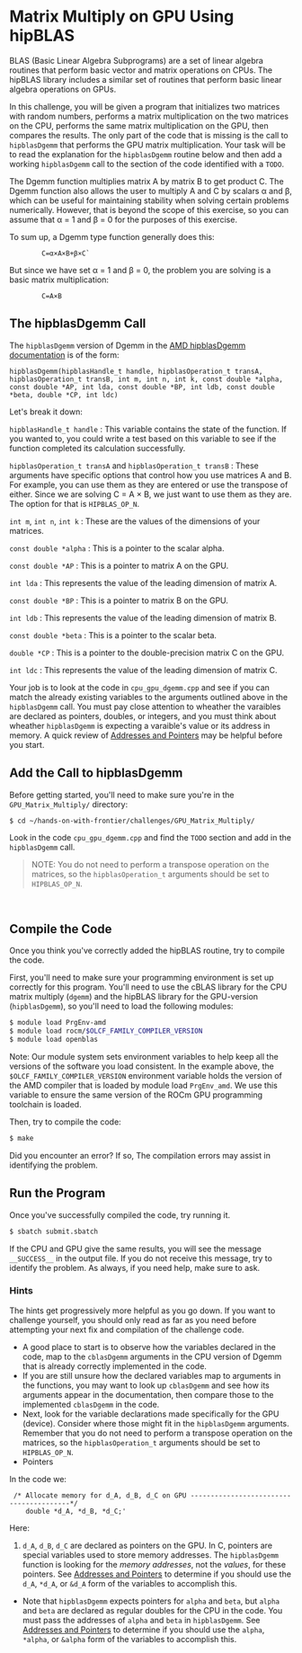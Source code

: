 # Matrix Multiply on GPU Using hipBLAS

BLAS (Basic Linear Algebra Subprograms) are a set of linear algebra routines that perform basic vector and matrix operations on CPUs. The hipBLAS library includes a similar set of routines that perform basic linear algebra operations on GPUs. 

In this challenge, you will be given a program that initializes two matrices with random numbers, performs a matrix multiplication on the two matrices on the CPU, performs the same matrix multiplication on the GPU, then compares the results. The only part of the code that is missing is the call to `hipblasDgemm` that performs the GPU matrix multiplication. Your task will be to read the explanation for the `hipblasDgemm` routine below and then add a working `hipblasDgemm` call to the section of the code identified with a `TODO`.

The Dgemm function multiplies matrix A by matrix B to get product C. The Dgemm function also allows the user to multiply A and C by scalars α and β, which can be useful for maintaining stability when solving certain problems numerically. However, that is beyond the scope of this exercise, so you can assume that α = 1 and β = 0 for the purposes of this exercise.

To sum up, a Dgemm type function generally does this:
```
        C=α×A×B+β×C`
```
But since we have set α = 1 and β = 0, the problem you are solving is a basic matrix multiplication:
```       
        C=A×B
````

## The hipblasDgemm Call

The `hipblasDgemm` version of Dgemm in the [AMD hipblasDgemm documentation](https://hipblas.readthedocs.io/en/rocm-6.2.2/functions.html#list-of-level-3-blas-functions) is of the form:

```
hipblasDgemm(hipblasHandle_t handle, hipblasOperation_t transA, hipblasOperation_t transB, int m, int n, int k, const double *alpha, const double *AP, int lda, const double *BP, int ldb, const double *beta, double *CP, int ldc)
```

Let's break it down:

`hipblasHandle_t handle` : This variable contains the state of the function. If you wanted to, you could write a test based on this variable to see if the function completed its calculation successfully.

`hipblasOperation_t transA` and `hipblasOperation_t transB` : These arguments have specific options that control how you use matrices A and B. For example, you can use them as they are entered or use the transpose of either. Since we are solving C = A × B, we just want to use them as they are. The option for that is `HIPBLAS_OP_N`.

`int m`, `int n`, `int k` : These are the values of the dimensions of your matrices. 

`const double *alpha` : This is a pointer to the scalar alpha.

`const double *AP` : This is a pointer to matrix A on the GPU. 

`int lda` : This represents the value of the leading dimension of matrix A.

`const double *BP` : This is a pointer to matrix B on the GPU.

`int ldb` : This represents the value of the leading dimension of matrix B.

`const double *beta` : This is a pointer to the scalar beta.

`double *CP` : This is a pointer to the double-precision matrix C on the GPU.

`int ldc` : This represents the value of the leading dimension of matrix C.

Your job is to look at the code in `cpu_gpu_dgemm.cpp` and see if you can match the already existing variables to the arguments outlined above in the `hipblasDgemm` call. You must pay close attention to wheather the varaibles are declared as pointers, doubles, or integers, and you must think about wheather `hipblasDgemm` is expecting a varaible's value or its address in memory. A quick review of [Addresses and Pointers](https://github.com/olcf/foundational_hpc_skills/blob/master/intro_to_c/README.md#6-addresses-and-pointers) may be helpful before you start. 



## Add the Call to hipblasDgemm

Before getting started, you'll need to make sure you're in the `GPU_Matrix_Multiply/` directory:

```
$ cd ~/hands-on-with-frontier/challenges/GPU_Matrix_Multiply/
```

Look in the code `cpu_gpu_dgemm.cpp` and find the `TODO` section and add in the `hipblasDgemm` call.

> NOTE: You do not need to perform a transpose operation on the matrices, so the `hipblasOperation_t` arguments should be set to `HIPBLAS_OP_N`.

&nbsp;

## Compile the Code

Once you think you've correctly added the hipBLAS routine, try to compile the code.

First, you'll need to make sure your programming environment is set up correctly for this program. You'll need to use the cBLAS library for the CPU matrix multiply (`dgemm`) and the hipBLAS library for the GPU-version (`hipblasDgemm`), so you'll need to load the following modules:

```bash
$ module load PrgEnv-amd
$ module load rocm/$OLCF_FAMILY_COMPILER_VERSION             
$ module load openblas
```

Note: Our module system sets environment variables to help keep all the versions of the software you load consistent. In the example above, the `$OLCF_FAMILY_COMPILER_VERSION` environment variable holds the version of the AMD compiler that is loaded by module load `PrgEnv_amd`. We use this variable to ensure the same version of the ROCm GPU programming toolchain is loaded. 


Then, try to compile the code:

```bash
$ make
``` 

Did you encounter an error? If so, The compilation errors may assist in identifying the problem. 

## Run the Program

Once you've successfully compiled the code, try running it.

```bash
$ sbatch submit.sbatch
```

If the CPU and GPU give the same results, you will see the message `__SUCCESS__` in the output file. If you do not receive this message, try to identify the problem. As always, if you need help, make sure to ask.


### Hints

The hints get progressively more helpful as you go down. If you want to challenge yourself, you should only read as far as you need before attempting your next fix and compilation of the challenge code.  


* A good place to start is to observe how the variables declared in the code, map to the `cblasDgemm` arguments in the CPU version of Dgemm that is already correctly implemented in the code.
* If you are still unsure how the declared variables map to arguments in the functions, you may want to look up `cblasDgemm` and see how its arguments appear in the documentation, then compare those to the implemented `cblasDgemm` in the code.
* Next, look for the variable declarations made specifically for the GPU (device). Consider where those might fit in the `hipblasDgemm` arguments.
Remember that you do not need to perform a transpose operation on the matrices, so the `hipblasOperation_t` arguments should be set to `HIPBLAS_OP_N`.
* Pointers 

In the code we:
```
 /* Allocate memory for d_A, d_B, d_C on GPU ----------------------------------------*/
    double *d_A, *d_B, *d_C;'
```

Here: 
1.  `d_A`, `d_B`, `d_C` are declared as pointers on the GPU. In C, pointers are special variables used to store memory addresses. The `hipblasDgemm` function is looking for the *memory addresses*, not the *values*, for these pointers. 
See [Addresses and Pointers](https://github.com/olcf/foundational_hpc_skills/blob/master/intro_to_c/README.md#6-addresses-and-pointers) to determine if you should use the `d_A`, `*d_A`, or `&d_A` form of the variables to accomplish this.  


* Note that `hipblasDgemm` expects pointers for `alpha` and `beta`, but `alpha` and `beta` are declared as regular doubles for the CPU in the code. You must pass the addresses of `alpha` and `beta` in `hipblasDgemm`.
See [Addresses and Pointers](https://github.com/olcf/foundational_hpc_skills/blob/master/intro_to_c/README.md#6-addresses-and-pointers) to determine if you should use the `alpha`, `*alpha`, or `&alpha` form of the variables to accomplish this.


